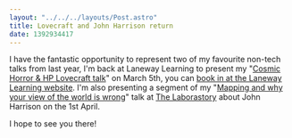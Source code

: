```yaml
---
layout: "../../../layouts/Post.astro"
title: Lovecraft and John Harrison return
date: 1392934417
---
```



I have the fantastic opportunity to represent two of my favourite non-tech talks from last year, I&#39;m back at Laneway Learning to present my &quot;<a href="/cosmic-horror-hp-lovecraft">Cosmic Horror &amp; HP Lovecraft talk</a>&quot; on March 5th, you can <a href="https://melbourne.lanewaylearning.com/classes/cosmic-horror-and-hp-lovecraft/?utm_content=buffer21da4&amp;utm_medium=social&amp;utm_source=twitter.com&amp;utm_campaign=buffer" target="_blank">book in at the Laneway Learning website</a>. I&#39;m also presenting a segment of my &quot;<a href="/mapping-and-why-your-view-world-wrong">Mapping and why your view of the world is wrong</a>&quot; talk at <a href="https://thelaborastory.com/" target="_blank">The Laborastory</a> about John Harrison on the 1st April.

I hope to see you there!
